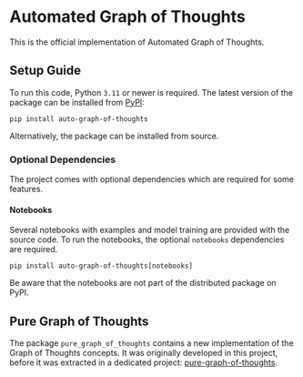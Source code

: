 # Automated Graph of Thoughts
This is the official implementation of Automated Graph of Thoughts.

## Setup Guide
To run this code, Python `3.11` or newer is required.
The latest version of the package can be installed from [PyPI](https://pypi.org/project/auto-graph-of-thoughts/):
```shell
pip install auto-graph-of-thoughts
```
Alternatively, the package can be installed from source.

### Optional Dependencies
The project comes with optional dependencies which are required for some features.

#### Notebooks
Several notebooks with examples and model training are provided with the source code.
To run the notebooks, the optional `notebooks` dependencies are required.
```shell
pip install auto-graph-of-thoughts[notebooks]
```
Be aware that the notebooks are not part of the distributed package on PyPI.

## Pure Graph of Thoughts
The package `pure_graph_of_thoughts` contains a new implementation of the Graph of Thoughts concepts.
It was originally developed in this project, before it was extracted in a dedicated project: [pure-graph-of-thoughts](https://github.com/mriesen/pure-graph-of-thoughts).